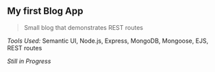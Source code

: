 ## My first Blog App

>Small blog that demonstrates REST routes

_Tools Used:_ Semantic UI, Node.js, Express, MongoDB, Mongoose, EJS, REST routes

*Still in Progress*



<!-- ###Index Route
![Index Route](https://raw.githubusercontent.com/cecdelr/ColtSteele_WebDevCourse/master/Projects/RESTfulBlog/screenshots/img5.png)
###SHOW Route
![SHOW Route](https://raw.githubusercontent.com/cecdelr/ColtSteele_WebDevCourse/master/Projects/RESTfulBlog/screenshots/img2.png)
###NEW Route
![NEW Route](https://raw.githubusercontent.com/cecdelr/ColtSteele_WebDevCourse/master/Projects/RESTfulBlog/screenshots/img3.png)
###Responsive SHOW Route
![Responsive SHOW Route](https://raw.githubusercontent.com/cecdelr/ColtSteele_WebDevCourse/master/Projects/RESTfulBlog/screenshots/img4.png) -->
